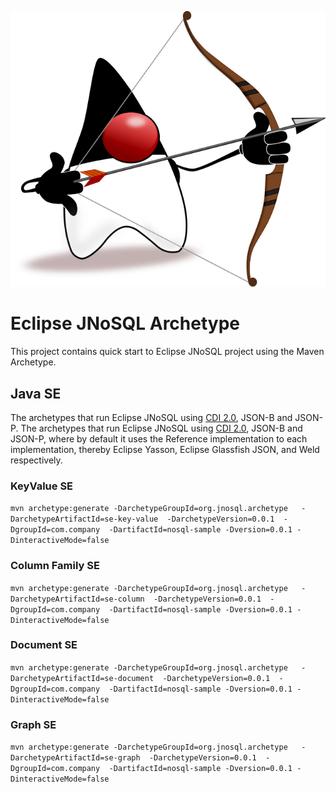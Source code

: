 ![Eclipse JNoSQL Archetype Project](https://github.com/JNOSQL/diana-site/blob/master/images/duke-diana.png)
# Eclipse JNoSQL Archetype

This project contains quick start to Eclipse JNoSQL project using the Maven Archetype.

## Java SE

The archetypes that run Eclipse JNoSQL using [CDI 2.0](https://jcp.org/en/jsr/detail?id=365), JSON-B and JSON-P.
The archetypes that run Eclipse JNoSQL using [CDI 2.0](https://jcp.org/en/jsr/detail?id=365), JSON-B and JSON-P, where by default it uses the Reference implementation to each implementation, thereby Eclipse Yasson, Eclipse Glassfish JSON, and Weld respectively.


### KeyValue SE

`mvn archetype:generate -DarchetypeGroupId=org.jnosql.archetype   -DarchetypeArtifactId=se-key-value  -DarchetypeVersion=0.0.1  -DgroupId=com.company  -DartifactId=nosql-sample -Dversion=0.0.1 -DinteractiveMode=false`

### Column Family SE

`mvn archetype:generate -DarchetypeGroupId=org.jnosql.archetype   -DarchetypeArtifactId=se-column  -DarchetypeVersion=0.0.1  -DgroupId=com.company  -DartifactId=nosql-sample -Dversion=0.0.1 -DinteractiveMode=false`

### Document SE

`mvn archetype:generate -DarchetypeGroupId=org.jnosql.archetype   -DarchetypeArtifactId=se-document  -DarchetypeVersion=0.0.1  -DgroupId=com.company  -DartifactId=nosql-sample -Dversion=0.0.1 -DinteractiveMode=false`

### Graph SE

`mvn archetype:generate -DarchetypeGroupId=org.jnosql.archetype   -DarchetypeArtifactId=se-graph  -DarchetypeVersion=0.0.1  -DgroupId=com.company  -DartifactId=nosql-sample -Dversion=0.0.1 -DinteractiveMode=false`
